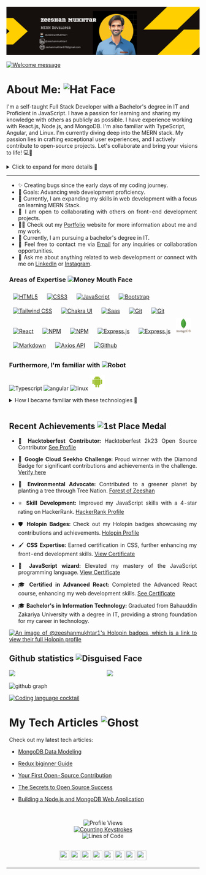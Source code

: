 <!-- header image -->

[![Header](./cover__img.svg 'Click to jum-in at LinkedIn')](https://www.linkedin.com/in/zeeshanmukhtar1/)

<!-- animated welcome message -->

[![Welcome message](https://readme-typing-svg.herokuapp.com?font=Fira+Code&pause=1000&random=false&width=435&lines=Step+into+my+digital+universe%F0%9F%8C%8D;Where+I+fork+ideas+%F0%9F%8D%B4)](https://www.linkedin.com/in/zeeshanmukhtar1/)

<!-- intro title -->

# About Me: <img src="https://raw.githubusercontent.com/Tarikul-Islam-Anik/Animated-Fluent-Emojis/master/Emojis/Smilies/Cowboy%20Hat%20Face.png" alt="Hat Face" width="25" height="25" />

<!-- intro content -->

I'm a self-taught Full Stack Developer with a Bachelor's degree in IT and Proficient in JavaScript. I have a passion for learning and sharing my knowledge with others as publicly as possible. I have experience working with React.js, Node.js, and MongoDB. I'm also familiar with TypeScript, Angular, and Linux. I'm currently diving deep into the MERN stack. My passion lies in crafting exceptional user experiences, and I actively contribute to open-source projects. Let's collaborate and bring your visions to life! 💻🚀

<!-- more about me  -->
<details>
  <summary>Click to expand for more details 🤭</summary>

- Previous Experience: I have been a React.js and Angular developer at the Code Lab and IT Solution Software House.
- Projects: I have worked on various web development projects, creating responsive and user-friendly interfaces.I also worked on some basic Mobile application for android and IOS.
- Education: I hold a Bachelor's degree in Information Technology from Bahauddin Zakariya University.

</details>

<table style="border: none;" >
<tr>
<td style="text-align: justify;" >

- ✨ Creating bugs since the early days of my coding journey.
- 🎯 Goals: Advancing web development proficiency.
- 🌱 Currently, I am expanding my skills in web development with a focus on learning MERN Stack.
- 👯 I am open to collaborating with others on front-end development projects.
- 👨‍💻 Check out my [Portfolio](https://zeeshan-resume.netlify.app/) website for more information about me and my work.
- 📝 Currently, I am pursuing a bachelor's degree in IT.
- 📧 Feel free to contact me via <a href="mailto:zeshanmukhtar878@gmail.com">Email</a> for any inquiries or collaboration opportunities.
- 💬 Ask me about anything related to web development or connect with me on [LinkedIn](https://www.linkedin.com/in/zeeshanmukhtar1/) or [Instagram](https://www.instagram.com/zeshanmukhtar01/).

<!-- skills -->

### Areas of Expertise <img src="https://raw.githubusercontent.com/Tarikul-Islam-Anik/Telegram-Animated-Emojis/main/Smileys/Money%20Mouth%20Face.webp" alt="Money Mouth Face" width="25" height="25" />

<p align="left">
<a href="https://html5.org/" target="_blank"><img style="margin: 10px" src="https://profilinator.rishav.dev/skills-assets/html5-original-wordmark.svg" alt="HTML5" height="50" /></a>  
<a href="https://www.w3.org/Style/CSS/.
" target="_blank"><img style="margin: 10px" src="https://profilinator.rishav.dev/skills-assets/css3-original-wordmark.svg" alt="CSS3" height="50" /></a>  
<a href="https://www.javascript.com/" target="_blank"><img style="margin: 10px" src="https://techstack-generator.vercel.app/js-icon.svg" alt="JavaScript" height="50" /></a>  
<a href="https://getbootstrap.com/docs/5.2/getting-started/introduction/" target="_blank"><img style="margin: 10px" src="https://profilinator.rishav.dev/skills-assets/bootstrap-plain.svg" alt="Bootstrap" height="50" /></a>  
<a href="https://www.tailwindcss.com/" target="_blank"><img style="margin: 10px" src="https://profilinator.rishav.dev/skills-assets/tailwindcss.svg" alt="Tailwind CSS" height="50" /></a>  
<a href="https://chakra-ui.com/" target="_blank"><img style="margin: 10px" src="https://profilinator.rishav.dev/skills-assets/chakraui.png" alt="Chakra UI" height="50" /></a>  
<a href="https://sass-lang.com/" target="_blank"><img style="margin: 10px" src="https://techstack-generator.vercel.app/sass-icon.svg" alt="Saas" height="50" /></a>  
<a href="https://git-scm.com/" target="_blank"><img style="margin: 10px" src="https://profilinator.rishav.dev/skills-assets/git-scm-icon.svg" alt="Git" height="50" /></a>    
<a href="https://jupyter.org/" target="_blank"><img style="margin: 10px" src="https://upload.wikimedia.org/wikipedia/commons/thumb/3/38/Jupyter_logo.svg/1767px-Jupyter_logo.svg.png" alt="Git" height="50" /></a>    
<a href="https://react.dev/" target="_blank"><img style="margin: 10px" src="https://techstack-generator.vercel.app/react-icon.svg" alt="React" height="50" /></a>
<a href="https://postman.com" target="_blank"><img style="margin: 10px" src="https://cdn.jsdelivr.net/gh/devicons/devicon/icons/npm/npm-original-wordmark.svg" alt="NPM" height="50" /></a>
<a href="https://www.npmjs.com/" target="_blank"><img style="margin: 10px" src="https://www.vectorlogo.zone/logos/getpostman/getpostman-icon.svg" alt="NPM" height="50" /></a>
<a href="https://expressjs.com/" target="_blank"><img style="margin: 10px" src="https://ajeetchaulagain.com/static/7cb4af597964b0911fe71cb2f8148d64/87351/express-js.png" alt="Express.js" height="50" /></a>
<a href="https://nodejs.org/" target="_blank"><img style="margin: 10px" src="https://profilinator.rishav.dev/skills-assets/nodejs-original-wordmark.svg" alt="Express.js" height="50" /></a>
<a href="https://www.mongodb.com/" target="_blank" rel="noreferrer"> <img src="https://raw.githubusercontent.com/devicons/devicon/master/icons/mongodb/mongodb-original-wordmark.svg" alt="mongodb" width="40" height="40"/> </a>
<a href="https://www.markdownguide.org/" target="_blank"><img style="margin: 10px" src="https://cdn.iconscout.com/icon/free/png-256/markdown-3550792-2970377.png" alt="Markdown" height="50" /></a>
<a href="https://axios-http.com/" target="_blank"><img style="margin: 10px" src="https://cdn-icons-png.flaticon.com/512/627/627558.png" alt="Axios API" height="50" /></a>
<a href="https://axios-http.com/" target="_blank"><img style="margin: 10px" src="https://techstack-generator.vercel.app/github-icon.svg" alt="Github" height="50" /></a>

</p>

<!-- secondary skills -->

### Furthermore, I'm familiar with <img src="https://raw.githubusercontent.com/Tarikul-Islam-Anik/Telegram-Animated-Emojis/main/Smileys/Robot.webp" alt="Robot" width="25" height="25" />

<p align="left">
  <img src="https://techstack-generator.vercel.app/ts-icon.svg" height="40" width="52" alt="Typescript "  />
  <img src="https://readme-components.vercel.app/api?component=logo&logo=angular&text=true&animation=spin" height="45" width="90" alt="angular "  />
  <img src="https://cdn.jsdelivr.net/gh/devicons/devicon/icons/linux/linux-original.svg" height="40" width="52" alt="linux "  />
  <img src="https://raw.githubusercontent.com/devicons/devicon/master/icons/android/android-original-wordmark.svg" alt="android" width="40" height="40"/>
</p>

<!-- reason of above familarities -->
<details>
  <summary>How I became familiar with these technologies 🤔</summary>
  
 - **Android & iOS**: I have built multiple semester projects using React Native. These include an online [Quiz app](https://github.com/ZeeshanMukhtar1/Brain-Trainer/), a [Mobile Chatting app](https://github.com/ZeeshanMukhtar1/ChatFlowPro) utilizing [Google Bard API](https://github.com/ZeeshanMukhtar1/NextJS-RN-GoogleChat), and an online [Job finder](https://github.com/ZeeshanMukhtar1/EasyApply) app. My focus was on front-end development, leveraging React Native's components and libraries to create engaging user interfaces and seamless functionality for both Android and iOS devices.
  
  - **TypeScript**: While learning the basics of Angular, I also gained knowledge of TypeScript.  I became familiar with TypeScript's syntax and concepts. I also learned how to use TypeScript with Scss to build Angular applications.
  
  - **Linux**: As a former Linux user, I have hands-on experience with Ubuntu (Linux distribution). I am comfortable working within a Linux environment and utilizing command-line utilities.

</details>
<br>

<!-- achievements -->

## Recent Achievements <img src="https://raw.githubusercontent.com/Tarikul-Islam-Anik/Telegram-Animated-Emojis/main/Activity/1st%20Place%20Medal.webp" alt="1st Place Medal" width="25" height="25" />

- 🚀 **Hacktoberfest Contributor:** Hacktoberfest 2k23 Open Source Contributor [See Profile](https://www.holopin.io/@zeeshanmukhtar1#)

- 💎 **Google Cloud Seekho Challenge:** Proud winner with the Diamond Badge for significant contributions and achievements in the challenge. [Verify here](https://www.cloudskillsboost.google/public_profiles/6657fd9e-28d1-4374-bad2-f24ba18a66ea)

- 🌳 **Environmental Advocate:** Contributed to a greener planet by planting a tree through Tree Nation. [Forest of Zeeshan](https://tree-nation.com/trees/view/5281810)

- ⭐ **Skill Development:** Improved my JavaScript skills with a 4-star rating on HackerRank. [HackerRank Profile](https://www.hackerrank.com/ZeeshanMukhtar1)

- 🛡️ **Holopin Badges:** Check out my Holopin badges showcasing my contributions and achievements. [Holopin Profile](https://holopin.io/@zeeshanmukhtar1)

- 🖌️ **CSS Expertise:** Earned certification in CSS, further enhancing my front-end development skills. [View Certificate](https://www.hackerrank.com/certificates/c8e861c702e6)

- 🚀 **JavaScript wizard:** Elevated my mastery of the JavaScript programming language. [View Certificate](https://coursera.org/share/b4d7eb15d70c1b00cd19d00b952716dc)

- 🎓 **Certified in Advanced React:** Completed the Advanced React course, enhancing my web development skills. [See Certificate](https://coursera.org/share/918026f1975c0c52165534d622e891e9)

- 🎓 **Bachelor's in Information Technology:** Graduated from Bahauddin Zakariya University with a degree in IT, providing a strong foundation for my career in technology.

</h3>

<!-- swags -->

[![An image of @zeeshanmukhtar1's Holopin badges, which is a link to view their full Holopin profile](https://holopin.me/zeeshanmukhtar1)](https://holopin.io/@zeeshanmukhtar1)

<!-- github stats -->

## Github statistics <img src="https://raw.githubusercontent.com/Tarikul-Islam-Anik/Telegram-Animated-Emojis/main/Smileys/Disguised%20Face.webp" alt="Disguised Face" width="25" height="25" />

<img  src="https://github-stats-lemon.vercel.app/api?username=ZeeshanMukhtar1&show_icons=true&hide_border=true&theme=react" width="48%" align="right" >

<!-- github streak -->
<img  src="https://github-readme-streak-stats.herokuapp.com/?user=ZeeshanMukhtar1&theme=react" width="48%" >
<br>

<!-- graph -->

![github graph](https://github-readme-activity-graph.vercel.app/graph?username=ZeeshanMukhtar1&theme=react-dark)
<br>

<!-- top languages -->
<a href="https://github.com/ZeeshanMukhtar1" align="left">
  <img src="https://github-readme-stats.vercel.app/api/top-langs/?username=ZeeshanMukhtar1&langs_count=10&layout=compact&theme=tokyonight" alt="Coding language cocktail" />
</a>

  <!-- articles -->

# My Tech Articles <img src="https://raw.githubusercontent.com/Tarikul-Islam-Anik/Animated-Fluent-Emojis/master/Emojis/Smilies/Ghost.png" alt="Ghost" width="25" height="25" />

Check out my latest tech articles:

- [MongoDB Data Modeling](https://zeeshanmukhtar1.hashnode.dev/mastering-mongodb-data-modeling?source=more_articles_bottom_blogs)

- [Redux biginner Guide](https://zeeshanmukhtar1.hashnode.dev/redux-toolkit-guide)

- [Your First Open-Source Contribution](https://zeeshanmukhtar1.hashnode.dev/your-first-open-source-contribution)

- [The Secrets to Open Source Success](https://zeeshanmukhtar1.hashnode.dev/the-secrets-to-open-source-success)

- [Building a Node.js and MongoDB Web Application](https://zeeshanmukhtar1.hashnode.dev/building-a-nodejs-and-mongodb-web-application-a-step-by-step-guide)

  <br/>

<!-- profile hits -->
<p align="center">
  <img src="https://visitcount.itsvg.in/api?id=ZeeshanMukhtar1&label=Profile%20Hits&pretty=false" alt="Profile Views">
  <br/>
  
  <!-- wakatime -->
  <a href="https://wakatime.com/@018c11a7-c257-4c7e-a0c7-25addbf10c4c">
    <img src="https://wakatime.com/badge/user/018c11a7-c257-4c7e-a0c7-25addbf10c4c.svg?style=for-the-badge" alt="Counting Keystrokes">
  </a>
  <br/>
  <!-- code quantity -->
  <img src="https://img.shields.io/badge/From%20Hello%20World%20I%27ve%20Written-500k%20lines%20of%20code-blue" alt="Lines of Code">
</p>

  <!-- animated images footer -->
<p align="center" style="margin-top: 30px;">
    <img src="https://emojis.slackmojis.com/emojis/images/1598364417/10264/partykeanu.gif" width="25" height="25"/> 
    <img src="https://emojis.slackmojis.com/emojis/images/1450319445/43/mario.gif" width="25" height="25"/> 
    <img src="https://emojis.slackmojis.com/emojis/images/1450372448/149/sonic.gif" width="25" height="25"/> 
    <img src="https://emojis.slackmojis.com/emojis/images/1450458551/184/nyancat_big.gif" width="25" height="25"/> 
    <img src="https://emojis.slackmojis.com/emojis/images/1450785773/250/mega.gif" width="25" height="25"/> 
    <img src="https://emojis.slackmojis.com/emojis/images/1578512858/7452/danceydoge.gif" width="25" height="25"/>
    <img src="https://emojis.slackmojis.com/emojis/images/1460579133/354/doom_look.gif" width="25" height="25"/>
    <img src="https://emojis.slackmojis.com/emojis/images/1460579188/357/doom_lost_soul.gif" width="25" height="25"/> 
</p>

